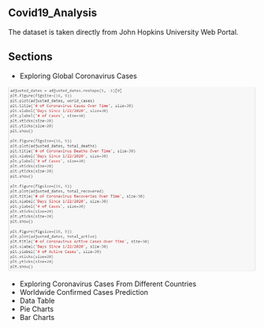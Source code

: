 ## Covid19_Analysis
The dataset is taken directly from John Hopkins University Web Portal.

## Sections
* Exploring Global Coronavirus Cases

![](https://github.com/Arnavphukan1996/Covid19_Analysis/blob/master/C1.PNG)
* Exploring Coronavirus Cases From Different Countries
* Worldwide Confirmed Cases Prediction
* Data Table
* Pie Charts
* Bar Charts


